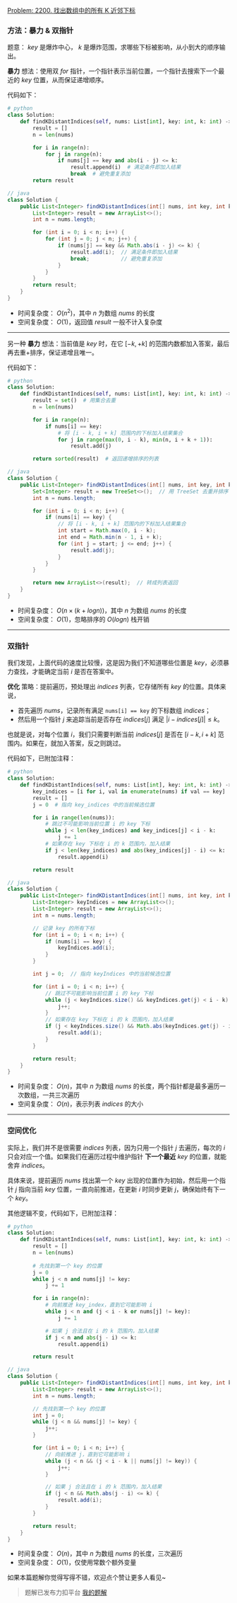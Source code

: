 [Problem: 2200. 找出数组中的所有 K 近邻下标](https://leetcode.cn/problems/find-all-k-distant-indices-in-an-array/description/)

### 方法：暴力 & 双指针

题意： $key$ 是爆炸中心， $k$ 是爆炸范围，求哪些下标被影响，从小到大的顺序输出。

**暴力** 想法：使用双 $for$ 指针，一个指针表示当前位置，一个指针去搜索下一个最近的 $key$ 位置，从而保证递增顺序。

代码如下：

```Python
# python
class Solution:
    def findKDistantIndices(self, nums: List[int], key: int, k: int) -> List[int]:
        result = []
        n = len(nums)

        for i in range(n):
            for j in range(n):
                if nums[j] == key and abs(i - j) <= k:
                    result.append(i)  # 满足条件即加入结果
                    break  # 避免重复添加
        return result
```

```Java
// java
class Solution {
    public List<Integer> findKDistantIndices(int[] nums, int key, int k) {
        List<Integer> result = new ArrayList<>();
        int n = nums.length;

        for (int i = 0; i < n; i++) {
            for (int j = 0; j < n; j++) {
                if (nums[j] == key && Math.abs(i - j) <= k) {
                    result.add(i);  // 满足条件即加入结果
                    break;          // 避免重复添加
                }
            }
        }
        return result;
    }
}
```

- 时间复杂度： $O(n^2)$，其中 $n$ 为数组 $nums$ 的长度
- 空间复杂度： $O(1)$，返回值 $result$ 一般不计入复杂度

---

另一种 **暴力** 想法：当前值是 $key$ 时，在它 $[-k,+k]$ 的范围内数都加入答案，最后再去重+排序，保证递增且唯一。

代码如下：

```Python
# python
class Solution:
    def findKDistantIndices(self, nums: List[int], key: int, k: int) -> List[int]:
        result = set()  # 用集合去重
        n = len(nums)

        for i in range(n):
            if nums[i] == key:
                # 将 [i - k, i + k] 范围内的下标加入结果集合
                for j in range(max(0, i - k), min(n, i + k + 1)):
                    result.add(j)

        return sorted(result)  # 返回递增排序的列表
```

```Java
// java
class Solution {
    public List<Integer> findKDistantIndices(int[] nums, int key, int k) {
        Set<Integer> result = new TreeSet<>();  // 用 TreeSet 去重并排序
        int n = nums.length;

        for (int i = 0; i < n; i++) {
            if (nums[i] == key) {
                // 将 [i - k, i + k] 范围内的下标加入结果集合
                int start = Math.max(0, i - k);
                int end = Math.min(n - 1, i + k);
                for (int j = start; j <= end; j++) {
                    result.add(j);
                }
            }
        }

        return new ArrayList<>(result);  // 转成列表返回
    }
}
```

- 时间复杂度： $O(n\times (k+logn))$，其中 $n$ 为数组 $nums$ 的长度
- 空间复杂度： $O(1)$，忽略排序的 $O(logn)$ 栈开销

---

### 双指针

我们发现，上面代码的速度比较慢，这是因为我们不知道哪些位置是 $key$，必须暴力查找，才能确定当前 $i$ 是否在答案中。

**优化** 策略：提前遍历，预处理出 $indices$ 列表，它存储所有 $key$ 的位置。具体来说，

- 首先遍历 $nums$，记录所有满足 `nums[i] == key` 的下标数组 $indices$；
- 然后用一个指针 $j$ 来追踪当前是否存在 $indices[j]$ 满足 $|i - indices[j]|\le k$。

也就是说，对每个位置 $i$，我们只需要判断当前 $indices[j]$ 是否在 $[i - k, i + k]$ 范围内。如果在，就加入答案，反之则跳过。

代码如下，已附加注释：

```Python
# python
class Solution:
    def findKDistantIndices(self, nums: List[int], key: int, k: int) -> List[int]:
        key_indices = [i for i, val in enumerate(nums) if val == key]  # 记录 key 的所有下标
        result = []
        j = 0  # 指向 key_indices 中的当前候选位置

        for i in range(len(nums)):
            # 跳过不可能影响当前位置 i 的 key 下标
            while j < len(key_indices) and key_indices[j] < i - k:
                j += 1
            # 如果存在 key 下标在 i 的 k 范围内，加入结果
            if j < len(key_indices) and abs(key_indices[j] - i) <= k:
                result.append(i)

        return result
```

```Java
// java
class Solution {
    public List<Integer> findKDistantIndices(int[] nums, int key, int k) {
        List<Integer> keyIndices = new ArrayList<>();
        List<Integer> result = new ArrayList<>();
        int n = nums.length;

        // 记录 key 的所有下标
        for (int i = 0; i < n; i++) {
            if (nums[i] == key) {
                keyIndices.add(i);
            }
        }

        int j = 0;  // 指向 keyIndices 中的当前候选位置

        for (int i = 0; i < n; i++) {
            // 跳过不可能影响当前位置 i 的 key 下标
            while (j < keyIndices.size() && keyIndices.get(j) < i - k) {
                j++;
            }
            // 如果存在 key 下标在 i 的 k 范围内，加入结果
            if (j < keyIndices.size() && Math.abs(keyIndices.get(j) - i) <= k) {
                result.add(i);
            }
        }

        return result;
    }
}
```

- 时间复杂度： $O(n)$，其中 $n$ 为数组 $nums$ 的长度，两个指针都是最多遍历一次数组，一共三次遍历
- 空间复杂度： $O(n)$，表示列表 $indices$ 的大小

---

### 空间优化

实际上，我们并不是很需要 $indices$ 列表，因为只用一个指针 $j$ 去遍历，每次的 $i$ 只会对应一个值。如果我们在遍历过程中维护指针 **下一个最近** $key$ 的位置，就能舍弃 $indices$。

具体来说，提前遍历 $nums$ 找出第一个 $key$ 出现的位置作为初始，然后用一个指针 $j$ 指向当前 $key$ 位置，一直向前推进，在更新 $i$ 时同步更新 $j$，确保始终有下一个 $key$。

其他逻辑不变，代码如下，已附加注释：

```Python
# python
class Solution:
    def findKDistantIndices(self, nums: List[int], key: int, k: int) -> List[int]:
        result = []
        n = len(nums)
        
        # 先找到第一个 key 的位置
        j = 0
        while j < n and nums[j] != key:
            j += 1

        for i in range(n):
            # 向前推进 key_index，直到它可能影响 i
            while j < n and (j < i - k or nums[j] != key):
                j += 1

            # 如果 j 合法且在 i 的 k 范围内，加入结果
            if j < n and abs(j - i) <= k:
                result.append(i)

        return result
```

```Java
// java
class Solution {
    public List<Integer> findKDistantIndices(int[] nums, int key, int k) {
        List<Integer> result = new ArrayList<>();
        int n = nums.length;

        // 先找到第一个 key 的位置
        int j = 0;
        while (j < n && nums[j] != key) {
            j++;
        }

        for (int i = 0; i < n; i++) {
            // 向前推进 j，直到它可能影响 i
            while (j < n && (j < i - k || nums[j] != key)) {
                j++;
            }

            // 如果 j 合法且在 i 的 k 范围内，加入结果
            if (j < n && Math.abs(j - i) <= k) {
                result.add(i);
            }
        }

        return result;
    }
}
```

- 时间复杂度： $O(n)$，其中 $n$ 为数组 $nums$ 的长度，三次遍历
- 空间复杂度： $O(1)$，仅使用常数个额外变量

如果本篇题解你觉得写得不错，欢迎点个赞让更多人看见~

> 题解已发布力扣平台 [我的题解](https://leetcode.cn/problems/find-all-k-distant-indices-in-an-array/solutions/3707254/si-jie-bao-li-shuang-zhi-zhen-kong-jian-6k6bp/)
